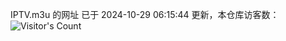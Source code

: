IPTV.m3u 的网址 已于 2024-10-29 06:15:44 更新，本仓库访客数：![Visitor's Count](https://profile-counter.glitch.me/hero1898_tv/count.svg)
